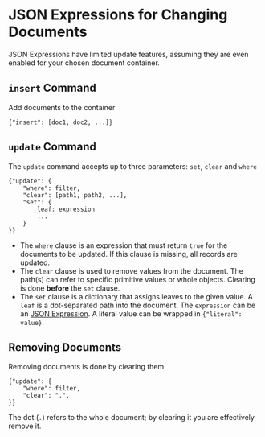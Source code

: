 JSON Expressions for Changing Documents  
=======================================

JSON Expressions have limited update features, assuming they are even enabled for your chosen document container.

`insert` Command
----------------

Add documents to the container

	{"insert": [doc1, doc2, ...]}


`update` Command
----------------

The `update` command accepts up to three parameters: `set`, `clear` and `where`

	{"update": {
		"where": filter,
		"clear": [path1, path2, ...],
		"set": {
			leaf: expression
			...
		}
	}}

* The `where` clause is an expression that must return `true` for the documents to be updated.  If this clause is missing, all records are updated.
* The `clear` clause is used to remove values from the document.  The path(s) can refer to specific primitive values or whole objects.  Clearing is done **before** the `set` clause.
* The `set` clause is a dictionary that assigns leaves to the given value.  A `leaf` is a dot-separated path into the document.  The `expression` can be an [JSON Expression](jx_expressions.md).  A literal value can be wrapped in `{"literal": value}`.


Removing Documents
------------------

Removing documents is done by clearing them

	{"update": {
		"where": filter,
		"clear": ".",
	}}

The dot (`.`) refers to the whole document; by clearing it you are effectively remove it.

